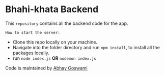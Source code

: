 # Bhahi-khata Backend

This `repository` contains all the backend code for the app.

`How to start the server:`

- Clone this repo locally on your machine.
- Navigate into the folder directory and run `npm install`, to install all the packages locally.
- run `node index.js` **OR** `nodemon index.js`

Code is maintained by [Abhay Goswami](https://abgoswami.netlify.com)
